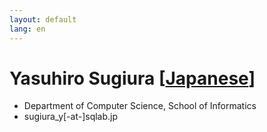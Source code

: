```yaml
---
layout: default
lang: en
---
```


# Yasuhiro Sugiura [[Japanese](./sugiura_y)]

- Department of Computer Science, School of Informatics
- sugiura_y[-at-]sqlab.jp
